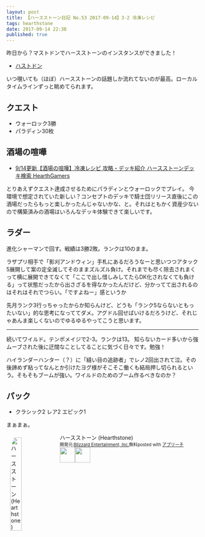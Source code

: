 ```yaml
---
layout: post
title: 【ハースストーン日記 No.53 2017-09-14】3-2 冷凍レシピ
tags: hearthstone
date: 2017-09-14 22:30
published: true
---
```


昨日から？マストドンでハースストーンのインスタンスができました！

- [ハストドン](https://hearthtodon.com)

いつ覗いても（ほぼ）ハースストーンの話題しか流れてないのが最高。ローカルタイムラインずっと眺めてられます。

## クエスト
- ウォーロック3勝
- パラディン30枚

## 酒場の喧嘩
- [9/14更新【酒場の喧嘩】冷凍レシピ 攻略・デッキ紹介  ハースストーンデッキ検索 HearthGamers](http://hearthgamers.com/tavern_brawl/brawl_117)

とりあえずクエスト達成させるためにパラディンとウォーロックでプレイ。
今環境で想定されていた新しい？コンセプトのデッキで騎士団リリース直後にこの酒場だったらもっと楽しかったんじゃないかな、と。それはともかく資産少ないので構築済みの酒場はいろんなデッキ体験できて楽しいです。

## ラダー 
進化シャーマンで回す。戦績は3勝2敗。ランクは10のまま。

ラザプリ相手で「影刈アンドウィン」手札にあるだろうなーと思いつつアタック5展開して案の定全滅してそのままズルズル負け。それまでも尽く除去されまくって横に展開できてなくて「ここで出し惜しみしてたらDK化されなくても負ける」って状態だったから出さざるを得なかったんだけど、分かってて出されるのはそれはそれでつらい。「ですよねー」感というか

先月ランク3行っちゃったからか知らんけど、どうも「ランク5ならないともったいない」的な思考になっててダメ。アグドル回せばいけるだろうけど、それじゃあんま楽しくないのでゆるゆるやってこうと思います。

---

続いてワイルド。テンポメイジで2-3。ランクは13。
知らないカード多いから強ムーブされた後に迂闊なことしてることに気づく日々です。勉強！

ハイランダーハンター（？）に「縫い目の追跡者」でレノ2回出されて泣。その後諦めず粘ってなんとか引けたヨグ様がそこそこ働くも結局押し切られるという。そもそもブームが強い。ワイルドのためのブーム作るべきなのか？

## パック
- クラシック2 レア2 エピック1

まぁまぁ。


<div id="appreach-box" style="text-align:left;"><img id="appreach-image" src="https://lh6.ggpht.com/J-_wYHXVmR86Mvq6KNHiSvR0T3WH4wHgVC0OLQEIa1FHVbXARD0zafLA8JEUjo-CqDw=w170" alt="ハースストーン (Hearthstone)" style="float:left; margin:10px; width:25%; max-width:120px; border-radius:10%;"><div class="appreach-info" style="margin: 10px;"><div id="appreach-appname">ハースストーン (Hearthstone)</div><div id="appreach-developer" style="font-size:80%; display:inline-block; _display:inline;">開発元:<a id="appreach-developerurl" href="https://itunes.apple.com/jp/developer/blizzard-entertainment-inc/id306862900?uo=4" target="_blank" rel="nofollow">Blizzard Entertainment, Inc.</a></div><div id="appreach-price" style="font-size:80%; display:inline-block; _display:inline;">無料</div><div class="appreach-powered" style="font-size:80%; display:inline-block; _display:inline;">posted with <a href="http://mama-hack.com/app-reach/" title="アプリーチ" target="_blank" rel="nofollow">アプリーチ</a></div><div class="appreach-links" style="float: left;"><div id="appreach-itunes-link" style="display: inline-block; _display: inline;"><a id="appreach-itunes" href="https://itunes.apple.com/jp/app/%E3%83%8F%E3%83%BC%E3%82%B9%E3%82%B9%E3%83%88%E3%83%BC%E3%83%B3-hearthstone/id625257520?mt=8&amp;uo=4&amp;at=10l4wP" target="_blank" rel="nofollow"><img src="https://nabettu.github.io/appreach/img/itune_ja.svg" style="height:40px;"></a></div><div id="appreach-gplay-link" style="display:inline-block; _display:inline;"><a id="appreach-gplay" href="https://play.google.com/store/apps/details?id=com.blizzard.wtcg.hearthstone" target="_blank" rel="nofollow"><img src="https://nabettu.github.io/appreach/img/gplay_ja.png" style="height:40px;"></a></div></div></div><div class="appreach-footer" style="margin-bottom:10px; clear: left;"></div></div>
